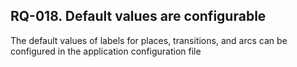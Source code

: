 ## RQ-018. Default values are configurable

The default values of labels for places, transitions, and arcs can be configured in the application configuration file